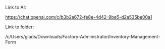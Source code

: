 Link to AI:

https://chat.openai.com/c/b3b2a672-fe8e-4d42-9be5-d2a535be00a1

Link to folder:

/c/Users/glads/Downloads/Factory-Administrator/Inventory-Management-Form
